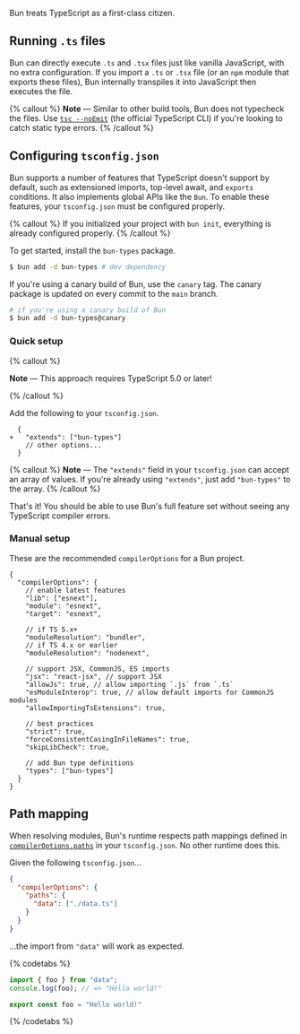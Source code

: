 Bun treats TypeScript as a first-class citizen.

## Running `.ts` files

Bun can directly execute `.ts` and `.tsx` files just like vanilla JavaScript, with no extra configuration. If you import a `.ts` or `.tsx` file (or an `npm` module that exports these files), Bun internally transpiles it into JavaScript then executes the file.

{% callout %}
**Note** — Similar to other build tools, Bun does not typecheck the files. Use [`tsc --noEmit`](https://www.typescriptlang.org/docs/handbook/compiler-options.html) (the official TypeScript CLI) if you're looking to catch static type errors.
{% /callout %}

## Configuring `tsconfig.json`

Bun supports a number of features that TypeScript doesn't support by default, such as extensioned imports, top-level await, and `exports` conditions. It also implements global APIs like the `Bun`. To enable these features, your `tsconfig.json` must be configured properly.

{% callout %}
If you initialized your project with `bun init`, everything is already configured properly.
{% /callout %}

To get started, install the `bun-types` package.

```sh
$ bun add -d bun-types # dev dependency
```

If you're using a canary build of Bun, use the `canary` tag. The canary package is updated on every commit to the `main` branch.

```sh
# if you're using a canary build of Bun
$ bun add -d bun-types@canary
```

### Quick setup

{% callout %}

**Note** — This approach requires TypeScript 5.0 or later!

{% /callout %}

Add the following to your `tsconfig.json`.

```json-diff
  {
+   "extends": ["bun-types"]
    // other options...
  }
```

{% callout %}
**Note** — The `"extends"` field in your `tsconfig.json` can accept an array of values. If you're already using `"extends"`, just add `"bun-types"` to the array.
{% /callout %}

That's it! You should be able to use Bun's full feature set without seeing any TypeScript compiler errors.

### Manual setup

These are the recommended `compilerOptions` for a Bun project.

```jsonc
{
  "compilerOptions": {
    // enable latest features
    "lib": ["esnext"],
    "module": "esnext",
    "target": "esnext",

    // if TS 5.x+
    "moduleResolution": "bundler",
    // if TS 4.x or earlier
    "moduleResolution": "nodenext",

    // support JSX, CommonJS, ES imports
    "jsx": "react-jsx", // support JSX
    "allowJs": true, // allow importing `.js` from `.ts`
    "esModuleInterop": true, // allow default imports for CommonJS modules
    "allowImportingTsExtensions": true,

    // best practices
    "strict": true,
    "forceConsistentCasingInFileNames": true,
    "skipLibCheck": true,

    // add Bun type definitions
    "types": ["bun-types"]
  }
}
```

## Path mapping

When resolving modules, Bun's runtime respects path mappings defined in [`compilerOptions.paths`](https://www.typescriptlang.org/tsconfig#paths) in your `tsconfig.json`. No other runtime does this.

Given the following `tsconfig.json`...

```json
{
  "compilerOptions": {
    "paths": {
      "data": ["./data.ts"]
    }
  }
}
```

...the import from `"data"` will work as expected.

{% codetabs %}

```ts#index.ts
import { foo } from "data";
console.log(foo); // => "Hello world!"
```

```ts#data.ts
export const foo = "Hello world!"
```

{% /codetabs %}
